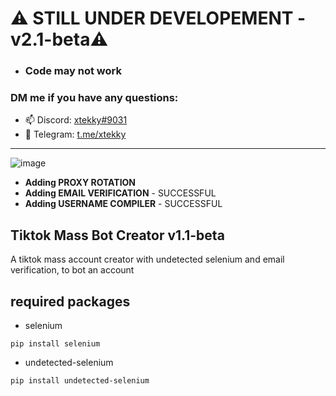 # ⚠️ STILL UNDER DEVELOPEMENT - v2.1-beta⚠️
- ### Code may not work
### DM me if you have any questions: 
- 📫 Discord: [xtekky#9031](https://discord.gg/)
- 📲 Telegram: [t.me/xtekky](https://t.me/xtekky)
-----
![image](https://user-images.githubusercontent.com/98614666/158705658-f81dc3e5-2157-4c08-a716-4349998d88bd.png)
- **Adding PROXY ROTATION**
- **Adding EMAIL VERIFICATION** - SUCCESSFUL
- **Adding USERNAME COMPILER** - SUCCESSFUL

## Tiktok Mass Bot Creator v1.1-beta
A tiktok mass account creator with undetected selenium and email verification, to bot an account

## required packages
- selenium
```
pip install selenium
```
- undetected-selenium 
```
pip install undetected-selenium
```
